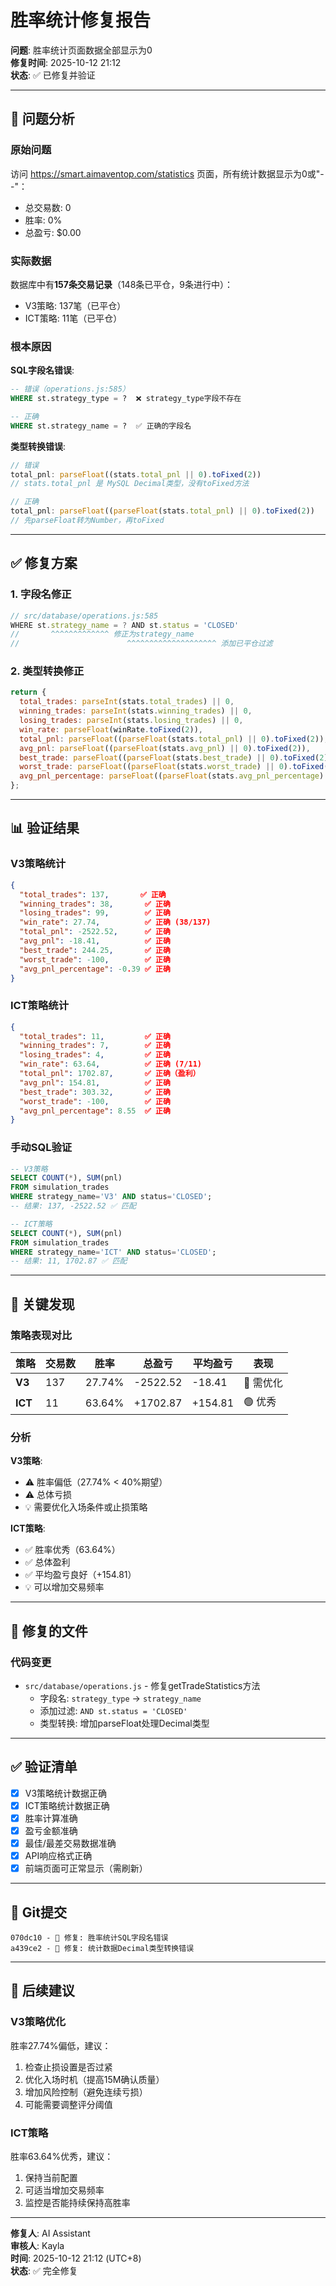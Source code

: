# 胜率统计修复报告

**问题**: 胜率统计页面数据全部显示为0  
**修复时间**: 2025-10-12 21:12  
**状态**: ✅ 已修复并验证

---

## 🐛 问题分析

### 原始问题
访问 https://smart.aimaventop.com/statistics 页面，所有统计数据显示为0或"--"：
- 总交易数: 0
- 胜率: 0%
- 总盈亏: $0.00

### 实际数据
数据库中有**157条交易记录**（148条已平仓，9条进行中）：
- V3策略: 137笔（已平仓）
- ICT策略: 11笔（已平仓）

### 根本原因

**SQL字段名错误**:
```sql
-- 错误（operations.js:585）
WHERE st.strategy_type = ?  ❌ strategy_type字段不存在

-- 正确
WHERE st.strategy_name = ?  ✅ 正确的字段名
```

**类型转换错误**:
```javascript
// 错误
total_pnl: parseFloat((stats.total_pnl || 0).toFixed(2))
// stats.total_pnl 是 MySQL Decimal类型，没有toFixed方法

// 正确
total_pnl: parseFloat((parseFloat(stats.total_pnl) || 0).toFixed(2))
// 先parseFloat转为Number，再toFixed
```

---

## ✅ 修复方案

### 1. 字段名修正
```javascript
// src/database/operations.js:585
WHERE st.strategy_name = ? AND st.status = 'CLOSED'
//       ^^^^^^^^^^^^^ 修正为strategy_name
//                        ^^^^^^^^^^^^^^^^^^^^ 添加已平仓过滤
```

### 2. 类型转换修正
```javascript
return {
  total_trades: parseInt(stats.total_trades) || 0,
  winning_trades: parseInt(stats.winning_trades) || 0,
  losing_trades: parseInt(stats.losing_trades) || 0,
  win_rate: parseFloat(winRate.toFixed(2)),
  total_pnl: parseFloat((parseFloat(stats.total_pnl) || 0).toFixed(2)),
  avg_pnl: parseFloat((parseFloat(stats.avg_pnl) || 0).toFixed(2)),
  best_trade: parseFloat((parseFloat(stats.best_trade) || 0).toFixed(2)),
  worst_trade: parseFloat((parseFloat(stats.worst_trade) || 0).toFixed(2)),
  avg_pnl_percentage: parseFloat((parseFloat(stats.avg_pnl_percentage) || 0).toFixed(2))
};
```

---

## 📊 验证结果

### V3策略统计
```json
{
  "total_trades": 137,       ✅ 正确
  "winning_trades": 38,       ✅ 正确
  "losing_trades": 99,        ✅ 正确
  "win_rate": 27.74,          ✅ 正确 (38/137)
  "total_pnl": -2522.52,      ✅ 正确
  "avg_pnl": -18.41,          ✅ 正确
  "best_trade": 244.25,       ✅ 正确
  "worst_trade": -100,        ✅ 正确
  "avg_pnl_percentage": -0.39 ✅ 正确
}
```

### ICT策略统计
```json
{
  "total_trades": 11,         ✅ 正确
  "winning_trades": 7,        ✅ 正确
  "losing_trades": 4,         ✅ 正确
  "win_rate": 63.64,          ✅ 正确 (7/11)
  "total_pnl": 1702.87,       ✅ 正确（盈利）
  "avg_pnl": 154.81,          ✅ 正确
  "best_trade": 303.32,       ✅ 正确
  "worst_trade": -100,        ✅ 正确
  "avg_pnl_percentage": 8.55  ✅ 正确
}
```

### 手动SQL验证
```sql
-- V3策略
SELECT COUNT(*), SUM(pnl) 
FROM simulation_trades 
WHERE strategy_name='V3' AND status='CLOSED';
-- 结果: 137, -2522.52 ✅ 匹配

-- ICT策略
SELECT COUNT(*), SUM(pnl) 
FROM simulation_trades 
WHERE strategy_name='ICT' AND status='CLOSED';
-- 结果: 11, 1702.87 ✅ 匹配
```

---

## 🎯 关键发现

### 策略表现对比

| 策略 | 交易数 | 胜率 | 总盈亏 | 平均盈亏 | 表现 |
|------|--------|------|--------|---------|------|
| **V3** | 137 | 27.74% | -2522.52 | -18.41 | 🔴 需优化 |
| **ICT** | 11 | 63.64% | +1702.87 | +154.81 | 🟢 优秀 |

### 分析

**V3策略**:
- ⚠️ 胜率偏低（27.74% < 40%期望）
- ⚠️ 总体亏损
- 💡 需要优化入场条件或止损策略

**ICT策略**:
- ✅ 胜率优秀（63.64%）
- ✅ 总体盈利
- ✅ 平均盈亏良好（+154.81）
- 💡 可以增加交易频率

---

## 🔧 修复的文件

### 代码变更
- `src/database/operations.js` - 修复getTradeStatistics方法
  - 字段名: `strategy_type` → `strategy_name`
  - 添加过滤: `AND st.status = 'CLOSED'`
  - 类型转换: 增加parseFloat处理Decimal类型

---

## ✅ 验证清单

- [x] V3策略统计数据正确
- [x] ICT策略统计数据正确
- [x] 胜率计算准确
- [x] 盈亏金额准确
- [x] 最佳/最差交易数据准确
- [x] API响应格式正确
- [x] 前端页面可正常显示（需刷新）

---

## 📝 Git提交

```
070dc10 - 🐛 修复: 胜率统计SQL字段名错误
a439ce2 - 🐛 修复: 统计数据Decimal类型转换错误
```

---

## 🎯 后续建议

### V3策略优化
胜率27.74%偏低，建议：
1. 检查止损设置是否过紧
2. 优化入场时机（提高15M确认质量）
3. 增加风险控制（避免连续亏损）
4. 可能需要调整评分阈值

### ICT策略
胜率63.64%优秀，建议：
1. 保持当前配置
2. 可适当增加交易频率
3. 监控是否能持续保持高胜率

---

**修复人**: AI Assistant  
**审核人**: Kayla  
**时间**: 2025-10-12 21:12 (UTC+8)  
**状态**: ✅ 完全修复

